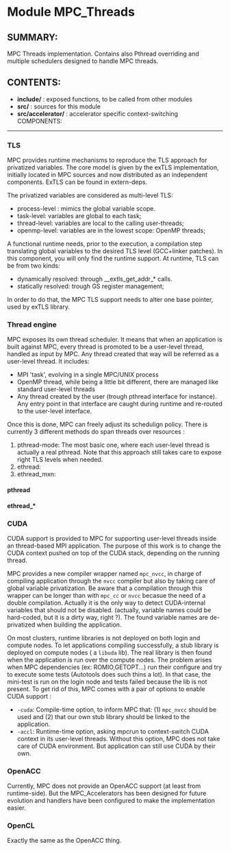 Module MPC_Threads
======================

SUMMARY:
--------

MPC Threads implementation. Contains also Pthread overriding and multiple
schedulers designed to handle MPC threads.

CONTENTS:
---------
* **include/**     : exposed functions, to be called from other modules
* **src/** : sources for this module
* **src/accelerator/** : accelerator specific context-switching
COMPONENTS:
-----------

### TLS

MPC provides runtime mechanisms to reproduce the TLS approach for privatized
variables. The core model is given by the exTLS implementation, initially
located in MPC sources and now distributed as an independent components. ExTLS
can be found in extern-deps.

The privatized variables are considered as multi-level TLS:
* process-level : mimics the global variable scope.
* task-level: variables are global to each task;
* thread-level: variables are local to the calling user-threads;
* openmp-level: variables are in the lowest scope: OpenMP threads;

A functional runtime needs, prior to the execution, a compilation step
translating global variables to the desired TLS level (GCC+linker patches). In
this component, you will only find the runtime support. At runtime, TLS can be
from two kinds:
* dynamically resolved: through \_\_extls\_get_addr\_\* calls.
* statically resolved: trough GS register management;

In order to do that, the MPC TLS support needs to alter one base pointer, used
by exTLS library.

### Thread engine

MPC exposes its own thread scheduler. It means that when an application is built
against MPC, every thread is promoted to be a user-level thread, handled as
input by MPC. Any thread created that way will be referred as a user-level
thread. It includes:
* MPI 'task', evolving in a single MPC/UNIX process
* OpenMP thread, while being a little bit different, there are managed like
  standard user-level threads
* Any thread created by the user (trough pthread interface for instance). Any
  entry point in that interface are caught during runtime and re-routed to the
  user-level interface.

Once this is done, MPC can freely adjust its schedulign policy. There is
currently 3 different methods do span threads over resources :
1. pthread-mode: The most basic one, where each user-level thread is actually a
   real pthread. Note that this approach still takes care to expose right TLS
   levels when needed.
2. ethread:
3. ethread_mxn:

#### pthread

#### ethread\_*

### CUDA

CUDA support is provided to MPC for supporting user-level threads inside an
thread-based MPI application. The purpose of this work is to change the CUDA
context pushed on top of the CUDA stack, depending on the running thread.

MPC provides a new compiler wrapper named `mpc_nvcc`, in charge of compiling
application through the `nvcc` compiler but also by taking care of global
variable privatization. Be aware that a compilation through this wrapper can be
longer than with `mpc_cc` or `nvcc` becasue the need of a double compilation.
Actually it is the only way to detect CUDA-internal variables that should not
be disabled. (actually, variable names could be hard-coded, but it is a dirty
way, right ?). The found variable names are de-privatized when building the
application.

On most clusters, runtime libraries is not deployed on both login and compute
nodes. To let applications compiling successfully, a stub library is deployed on
compute nodes ( a `libuda` lib). The real library is then found when the
application is run over the compute nodes. The problem arises when MPC
dependencies (ex: ROMIO,GETOPT...) run their configure and try to execute some
tests (Autotools does such thins a lot). In that case, the mini-test is run on
the login node and tests failed because the lib is not present. To get rid of
this, MPC comes with a pair of options to enable CUDA support :

* `-cuda`: Compile-time option, to inform MPC that: (1) `mpc_nvcc` should be
  used and (2) that our own stub library should be linked to the application.
* `-accl`: Runtime-time option, asking mpcrun to context-switch CUDA context in
  its user-level threads. Without this option, MPC does not take care of CUDA
  environment. But application can still use CUDA by their own.

### OpenACC

Currently, MPC does not provide an OpenACC support (at least from runtime-side).
But the MPC_Accelerators has been designed for future evolution and handlers
have been configured to make the implementation easier.

### OpenCL

Exactly the same as the OpenACC thing.
